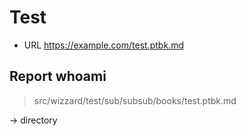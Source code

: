 # Test

-   URL https://example.com/test.ptbk.md

## Report whoami

> src/wizzard/test/sub/subsub/books/test.ptbk.md

-> directory
